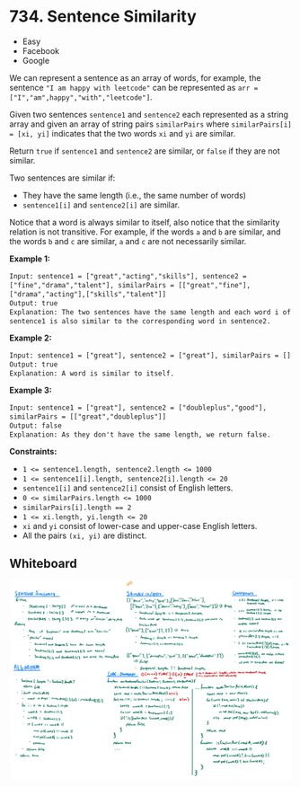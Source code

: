 # 734. Sentence Similarity
- Easy
- Facebook
- Google

We can represent a sentence as an array of words, for example, the sentence
`"I am happy with leetcode"` can be represented as
`arr = ["I","am",happy","with","leetcode"]`.

Given two sentences `sentence1` and `sentence2` each represented as a string
array and given an array of string pairs `similarPairs` where
`similarPairs[i] = [xi, yi]` indicates that the two words `xi` and `yi` are
similar.

Return `true` if `sentence1` and `sentence2` are similar, or `false` if they are
not similar.

Two sentences are similar if:
- They have the same length (i.e., the same number of words)
- `sentence1[i]` and `sentence2[i]` are similar.

Notice that a word is always similar to itself, also notice that the similarity
relation is not transitive. For example, if the words `a` and `b` are similar,
and the words `b` and `c` are similar, `a` and `c` are not necessarily similar.

**Example 1:**
```
Input: sentence1 = ["great","acting","skills"], sentence2 = ["fine","drama","talent"], similarPairs = [["great","fine"],["drama","acting"],["skills","talent"]]
Output: true
Explanation: The two sentences have the same length and each word i of sentence1 is also similar to the corresponding word in sentence2.
```

**Example 2:**
```
Input: sentence1 = ["great"], sentence2 = ["great"], similarPairs = []
Output: true
Explanation: A word is similar to itself.
```

**Example 3:**
```
Input: sentence1 = ["great"], sentence2 = ["doubleplus","good"], similarPairs = [["great","doubleplus"]]
Output: false
Explanation: As they don't have the same length, we return false.
```

**Constraints:**
- `1 <= sentence1.length, sentence2.length <= 1000`
- `1 <= sentence1[i].length, sentence2[i].length <= 20`
- `sentence1[i]` and `sentence2[i]` consist of English letters.
- `0 <= similarPairs.length <= 1000`
- `similarPairs[i].length == 2`
- `1 <= xi.length, yi.length <= 20`
- `xi` and `yi` consist of lower-case and upper-case English letters.
- All the pairs `(xi, yi)` are distinct.

## Whiteboard
![Whiteboard Image 01][whiteboard-image-01]

<!-- Refs -->
[whiteboard-image-01]: whiteboard-01.jpg
